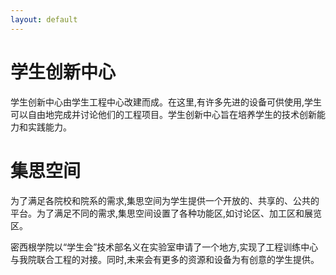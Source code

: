 ```yaml
---
layout: default
---
```


# 学生创新中心
学生创新中心由学生工程中心改建而成。在这里,有许多先进的设备可供使用,学生可以自由地完成并讨论他们的工程项目。学生创新中心旨在培养学生的技术创新能力和实践能力。

# 集思空间
为了满足各院校和院系的需求,集思空间为学生提供一个开放的、共享的、公共的平台。为了满足不同的需求,集思空间设置了各种功能区,如讨论区、加工区和展览区。

密西根学院以“学生会”技术部名义在实验室申请了一个地方,实现了工程训练中心与我院联合工程的对接。同时,未来会有更多的资源和设备为有创意的学生提供。



